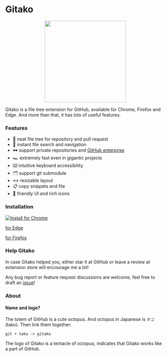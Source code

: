 # Gitako

<p align="center">
  <img width="256" src="src/assets/icons/Gitako.png" />
</p>

Gitako is a file tree extension for GitHub, available for Chrome, Firefox and Edge. And more than that, it has lots of useful features.

### Features

- 📂 neat file tree for repository and pull request
- 🔎 instant file search and navigation
- 🕶️ support private repositories and [GitHub enterprise](https://github.com/EnixCoda/Gitako/wiki/Use-in-GitHub-enterprise)
- 🏎 extremely fast even in gigantic projects
- ⌨️ intuitive keyboard accessibility
- 🗂 support git submodule
- ↔️ resizable layout
- 📋 copy snippets and file
- 🎨 friendly UI and rich icons

### Installation

[![Install for Chrome](./ChromeWebStoreBadge.svg)](https://chrome.google.com/webstore/detail/gitako-github-file-tree/giljefjcheohhamkjphiebfjnlphnokk)

[for Edge](https://microsoftedge.microsoft.com/addons/detail/alpoloddcggjhakjemghahlkofjekbca)

[for Firefox](https://addons.mozilla.org/en-US/firefox/addon/gitako-github-file-tree/)

### Help Gitako

In case Gitako helped you, either star it at GitHub or leave a review at extension store will encourage me a lot!

Any bug report or feature request discussions are welcome, feel free to draft an [issue](https://github.com/EnixCoda/Gitako/issues/)!

### About

#### Name and logo?

The totem of GitHub is a cute octopus. And octopus in Japanese is `タコ`(tako).
Then link them together:

    git + tako -> gitako

The logo of Gitako is a tentacle of octopus, indicates that Gitako works like a part of GitHub.
